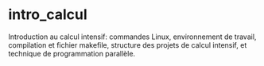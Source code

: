# intro_calcul
Introduction au calcul intensif: commandes Linux, environnement de travail, compilation et fichier makefile, structure des projets de calcul intensif, et technique de programmation parallèle. 
